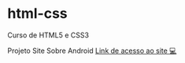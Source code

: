 # html-css
 Curso de HTML5 e CSS3
 
Projeto Site Sobre Android
<a href="https://natham01.github.io/html-css/" target="_blank">Link de acesso ao site 💻</a>
